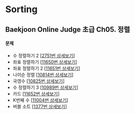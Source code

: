 Sorting
=======

Baekjoon Online Judge 초급 Ch05. 정렬
-----------------------------------

#### 문제

* 수 정렬하기 2 [[2751번 상세보기](https://www.acmicpc.net/problem/2751)]
* 좌표 정렬하기 [[11650번 상세보기](https://www.acmicpc.net/problem/11650)]
* 좌표 정렬하기 2 [[11651번 상세보기](https://www.acmicpc.net/problem/11651)]
* 나이순 정렬 [[10814번 상세보기](https://www.acmicpc.net/problem/10814)]
* 국영수 [[10825번 상세보기](https://www.acmicpc.net/problem/10825)]
* 수 정렬하기 3 [[10989번 상세보기](https://www.acmicpc.net/problem/10989)]
* 카드 [[11652번 상세보기](https://www.acmicpc.net/problem/11652)]
* K번째 수 [[11004번 상세보기](https://www.acmicpc.net/problem/11004)]
* 버블 소트 [[1377번 상세보기](https://www.acmicpc.net/problem/1377)]